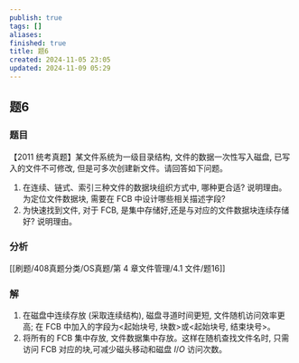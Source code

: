 ```yaml
---
publish: true
tags: []
aliases: 
finished: true
title: 题6
created: 2024-11-05 23:05
updated: 2024-11-09 05:29
---
```

## 题6
### 题目
【2011 统考真题】某文件系统为一级目录结构, 文件的数据一次性写入磁盘, 已写入的文件不可修改, 但是可多次创建新文件。请回答如下问题。
1. 在连续、链式、索引三种文件的数据块组织方式中, 哪种更合适? 说明理由。为定位文件数据块, 需要在 FCB 中设计哪些相关描述字段?
2. 为快速找到文件, 对于 FCB, 是集中存储好,还是与对应的文件数据块连续存储好? 说明理由。
### 分析
[[刷题/408真题分类/OS真题/第 4 章文件管理/4.1 文件/题16]]
### 解
1. 在磁盘中连续存放 (采取连续结构), 磁盘寻道时间更短, 文件随机访问效率更高; 在 FCB 中加入的字段为<起始块号, 块数>或<起始块号, 结束块号>。
2. 将所有的 FCB 集中存放, 文件数据集中存放。这样在随机查找文件名时, 只需访问 FCB 对应的块,可减少磁头移动和磁盘 $I/O$ 访问次数。